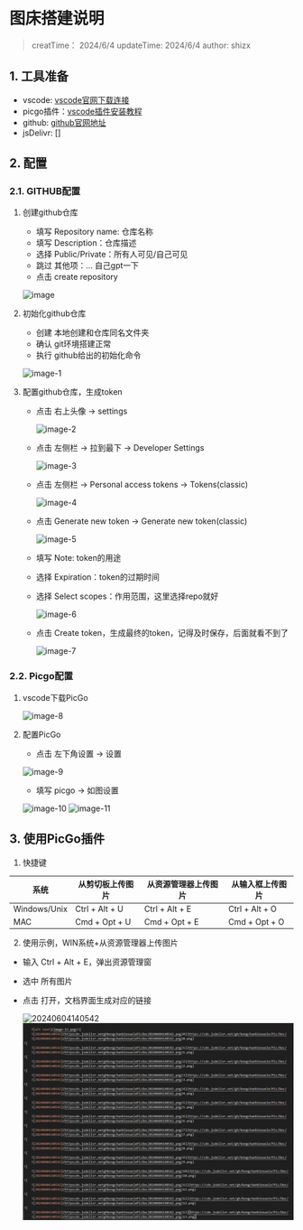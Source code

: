 # 图床搭建说明

> creatTime： 2024/6/4
> updateTime: 2024/6/4
> author:     shizx

## 1. 工具准备

- vscode: [vscode官网下载连接](https://code.visualstudio.com/Download)
- picgo插件：[vscode插件安装教程](https://blog.csdn.net/m0_51160509/article/details/135354673)
- github: [github官网地址](https://github.com/)
- jsDelivr: []

## 2. 配置

### 2.1. GITHUB配置

1. 创建github仓库

    - 填写 Repository name: 仓库名称
    - 填写 Description：仓库描述
    - 选择 Public/Private：所有人可见/自己可见
    - 跳过 其他项：... 自己gpt一下
    - 点击 create repository

    ![image](https://cdn.jsdelivr.net/gh/kongchanbiexuele/Pic/Doc/image.png)

2. 初始化github仓库

    - 创建 本地创建和仓库同名文件夹
    - 确认 git环境搭建正常
    - 执行 github给出的初始化命令

    ![image-1](https://cdn.jsdelivr.net/gh/kongchanbiexuele/Pic/Doc/image-1.png)

3. 配置github仓库，生成token

    - 点击 右上头像 -> settings

        ![image-2](https://cdn.jsdelivr.net/gh/kongchanbiexuele/Pic/Doc/image-2.png)
    - 点击 左侧栏 -> 拉到最下 -> Developer Settings

        ![image-3](https://cdn.jsdelivr.net/gh/kongchanbiexuele/Pic/Doc/image-3.png)
    - 点击 左侧栏 -> Personal access tokens -> Tokens(classic)

        ![image-4](https://cdn.jsdelivr.net/gh/kongchanbiexuele/Pic/Doc/image-4.png)
    - 点击 Generate new token -> Generate new token(classic)
    
        ![image-5](https://cdn.jsdelivr.net/gh/kongchanbiexuele/Pic/Doc/image-5.png)

    - 填写 Note: token的用途
    - 选择 Expiration：token的过期时间
    - 选择 Select scopes：作用范围，这里选择repo就好

        ![image-6](https://cdn.jsdelivr.net/gh/kongchanbiexuele/Pic/Doc/image-6.png)
    - 点击 Create token，生成最终的token，记得及时保存，后面就看不到了

        ![image-7](https://cdn.jsdelivr.net/gh/kongchanbiexuele/Pic/Doc/image-7.png)

### 2.2. Picgo配置

1. vscode下载PicGo

    ![image-8](https://cdn.jsdelivr.net/gh/kongchanbiexuele/Pic/Doc/image-8.png)

2. 配置PicGo

    - 点击 左下角设置 -> 设置

    ![image-9](https://cdn.jsdelivr.net/gh/kongchanbiexuele/Pic/Doc/image-9.png)
    - 填写 picgo -> 如图设置

    ![image-10](https://cdn.jsdelivr.net/gh/kongchanbiexuele/Pic/Doc/image-10.png)
    ![image-11](https://cdn.jsdelivr.net/gh/kongchanbiexuele/Pic/Doc/image-11.png)

## 3. 使用PicGo插件

1. 快捷键

| 系统         | 从剪切板上传图片 | 从资源管理器上传图片 | 从输入框上传图片 |
|  ---         |            --- |                 --- |            --- |
| Windows/Unix | Ctrl + Alt + U |      Ctrl + Alt + E | Ctrl + Alt + O |
| MAC          | Cmd + Opt + U  |       Cmd + Opt + E |  Cmd + Opt + O |

2. 使用示例，WIN系统+从资源管理器上传图片

- 输入 Ctrl + Alt + E，弹出资源管理窗
- 选中 所有图片
- 点击 打开，文档界面生成对应的链接

    ![20240604140542](https://cdn.jsdelivr.net/gh/kongchanbiexuele/Pic/Doc/20240604140542.png)
    ![image-12](https://github.com/kongchanbiexuele/Pic/blob/main/Doc/image-12.png?raw=true)
